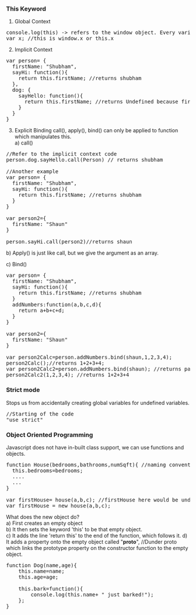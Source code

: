 ### This Keyword

 1) Global Context
<pre>
console.log(this) -> refers to the window object. Every variable you declare is part of the window object.
var x; //this is window.x or this.x
</pre>

2) Implicit Context  
<pre>
var person= {
  firstName: "Shubham",
  sayHi: function(){
    return this.firstName; //returns shubham
  },
  dog: {
    sayHello: function(){
      return this.firstName; //returns Undefined because first name isn't defined in the scope of dog
    }
  }
}
</pre>

3) Explicit Binding
call(), apply(), bind() can only be applied to function which manipulates this.  
a) call()
<pre>
//Refer to the implicit context code
person.dog.sayHello.call(Person) // returns shubham

//Another example
var person= {
  firstName: "Shubham",
  sayHi: function(){
    return this.firstName; //returns shubham
  }
}

var person2={
  firstName: "Shaun"
}

person.sayHi.call(person2)//returns shaun
</pre>

b) Apply() is just like call, but we give the argument as an array.  

c) Bind()
<pre>
var person= {
  firstName: "Shubham",
  sayHi: function(){
    return this.firstName; //returns shubham
  }
  addNumbers:function(a,b,c,d){
    return a+b+c+d;
  }
}

var person2={
  firstName: "Shaun"
}

var person2Calc=person.addNumbers.bind(shaun,1,2,3,4);
person2Calc();//returns 1+2+3+4;
var person2Calc2=person.addNumbers.bind(shaun); //returns partial function
person2Calc2(1,2,3,4); //returns 1+2+3+4
</pre>

### Strict mode
Stops us from accidentally creating global variables for undefined variables.
<pre>
//Starting of the code
"use strict"
</pre>

### Object Oriented Programming
Javascript does not have in-built class support, we can use functions and objects.  

<pre>
function House(bedrooms,bathrooms,numSqft){ //naming convention for constructor function to have first char uppercase
  this.bedrooms=bedrooms;
  ....
  ...
}

var firstHouse= house(a,b,c); //firstHouse here would be undefined since we're not returning anything. To fix this, we use new.
var firstHouse = new house(a,b,c);
</pre>

What does the new object do?  
a) First creates an empty object  
b) It then sets the keyword 'this' to be that empty object.  
c) It adds the line 'return this' to the end of the function, which follows it.
d) It adds a property onto the empty object called "__proto__",  //Dunder proto
which links the prototype property on the constructor function to the empty object.  

<pre>
function Dog(name,age){
	this.name=name;
	this.age=age;
	
	this.bark=function(){
		console.log(this.name+ " just barked!");
    };
}
</pre>
